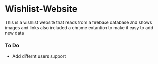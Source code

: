 # Wishlist-Website
This is a wishlist website that reads from a firebase database and shows images and links also included a chrome extantion to make it easy to add new data

<h3>To Do</h3>

* Add differnt users support
